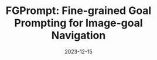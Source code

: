 ---
title: "FGPrompt: Fine-grained Goal Prompting for Image-goal Navigation"
collection: conferences
permalink: /publication/FGPrompt
date: 2023-12-15
year: "2023"
venue: "NeurIPS"
city: 
state: ""
thumbnail: "FGPrompt.png"
teaser :
authors: "Xinyu Sun, Peihao Chen, Jugang Fan, Jian Chen, Thomas H. Li, Mingkui tan"
bibtex: FGPrompt.txt
uri: FGPrompt.pdf
arxiv: https://arxiv.org/abs/2310.07473
project: 
source: https://xinyusun.github.io/fgprompt-pages/
poster: 
data:
---